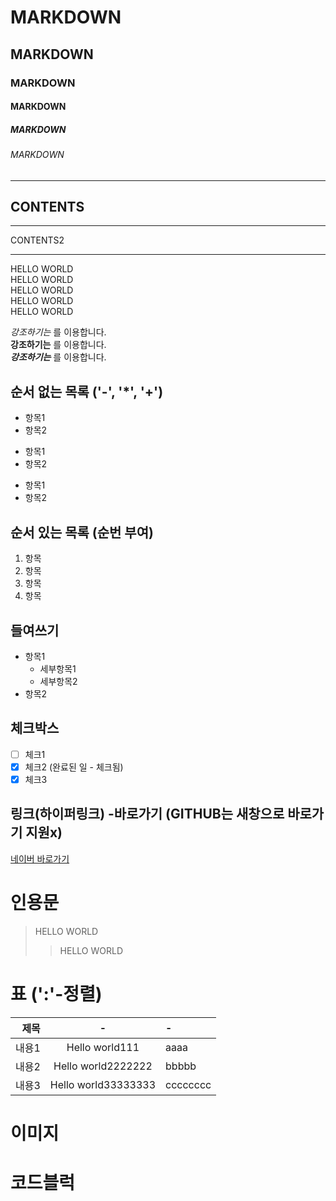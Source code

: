 
<!-- 제목 -->

# MARKDOWN
## MARKDOWN
### MARKDOWN
#### MARKDOWN
##### MARKDOWN
###### MARKDOWN

<!-- 수평선 : '---', '***', '__' -->

---
CONTENTS
---

***
CONTENTS2
***

<!-- 줄바꿈 : 문장끝에 스페이스바(두번), <br> -->

HELLO WORLD  
HELLO WORLD<br>
HELLO WORLD<br>
HELLO WORLD<br>
HELLO WORLD<br>

<!-- 강조 : (기울임:*, 굵게:** , 굵게+기울임:***)-->

*강조하기는* 를 이용합니다.   
**강조하기는** 를 이용합니다.  
***강조하기는*** 를 이용합니다.  

<!-- 목록 : -->
## 순서 없는 목록 ('-', '*', '+')
- 항목1
- 항목2
* 항목1
* 항목2
+ 항목1
+ 항목2

## 순서 있는 목록 (순번 부여)
1. 항목
2. 항목
3. 항목
4. 항목

## 들여쓰기
- 항목1
  - 세부항목1
  - 세부항목2
- 항목2

## 체크박스
- [ ] 체크1
- [x] 체크2 (완료된 일 - 체크됨)
- [x] 체크3

## 링크(하이퍼링크) -바로가기 (GITHUB는 새창으로 바로가기 지원x)
[네이버 바로가기](https://www.naver.com/)<br>

# 인용문
> HELLO WORLD
>> HELLO WORLD

# 표 (':'-정렬)
|제목|-|-|
|-:|:-:|:-|
|내용1|Hello world111|aaaa|
|내용2|Hello world2222222|bbbbb|
|내용3|Hello world33333333|cccccccc|

# 이미지


# 코드블럭






